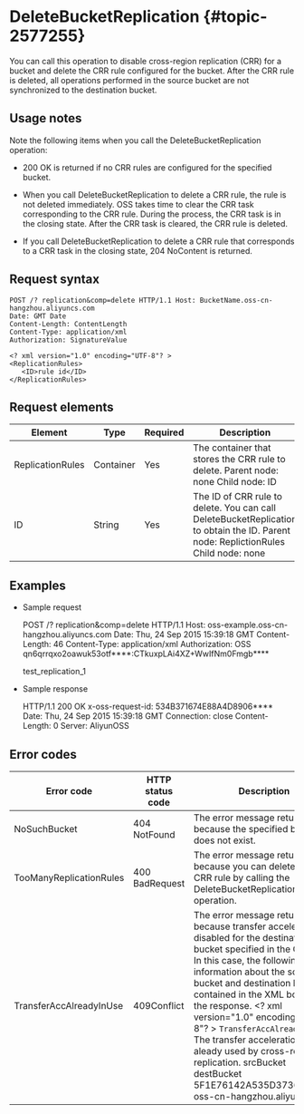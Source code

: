 DeleteBucketReplication {#topic-2577255}
========================================

You can call this operation to disable cross-region replication (CRR) for a bucket and delete the CRR rule configured for the bucket. After the CRR rule is deleted, all operations performed in the source bucket are not synchronized to the destination bucket.

Usage notes 
--------------------------------

Note the following items when you call the DeleteBucketReplication operation:

* 200 OK is returned if no CRR rules are configured
  for the specified bucket.

  

* When you call DeleteBucketReplication to delete a CRR rule, the rule is not deleted immediately. OSS takes time to clear the CRR task corresponding to the CRR rule. During the process, the CRR task is in the closing state. After the CRR task is cleared, the CRR rule is deleted.

  

* If you call DeleteBucketReplication to delete a CRR rule that corresponds to a CRR task in the closing state, 204 NoContent
  is returned.

  




Request syntax 
-----------------------------------

    POST /? replication&comp=delete HTTP/1.1 Host: BucketName.oss-cn-hangzhou.aliyuncs.com 
    Date: GMT Date
    Content-Length: ContentLength
    Content-Type: application/xml 
    Authorization: SignatureValue
    
    <? xml version="1.0" encoding="UTF-8"? >
    <ReplicationRules>
       <ID>rule id</ID>
    </ReplicationRules>



Request elements 
-------------------------------------



|     Element      |   Type    | Required |                                                                            Description                                                                             |
|------------------|-----------|----------|--------------------------------------------------------------------------------------------------------------------------------------------------------------------|
| ReplicationRules | Container | Yes      | The container that stores the CRR rule to delete. Parent node: none Child node: ID                                                 |
| ID               | String    | Yes      | The ID of CRR rule to delete. You can call DeleteBucketReplication to obtain the ID. Parent node: ReplictionRules Child node: none |



Examples 
-----------------------------

* Sample request

  




    POST /? replication&comp=delete HTTP/1.1 
    Host: oss-example.oss-cn-hangzhou.aliyuncs.com 
    Date: Thu, 24 Sep 2015 15:39:18 GMT
    Content-Length: 46
    Content-Type: application/xml
    Authorization: OSS qn6qrrqxo2oawuk53otf****:CTkuxpLAi4XZ+WwIfNm0Fmgb****
    
    
    <? xml version="1.0" encoding="UTF-8"? >
    <ReplicationRules>
      <ID>test_replication_1</ID>
    </ReplicationRules>



* Sample response

  




    HTTP/1.1 200 OK
    x-oss-request-id: 534B371674E88A4D8906**** 
    Date: Thu, 24 Sep 2015 15:39:18 GMT
    Connection: close 
    Content-Length: 0
    Server: AliyunOSS



Error codes 
--------------------------------



|       Error code        | HTTP status code |                                                                                                                                                                                                                                                                                                                                       Description                                                                                                                                                                                                                                                                                                                                        |
|-------------------------|------------------|------------------------------------------------------------------------------------------------------------------------------------------------------------------------------------------------------------------------------------------------------------------------------------------------------------------------------------------------------------------------------------------------------------------------------------------------------------------------------------------------------------------------------------------------------------------------------------------------------------------------------------------------------------------------------------------|
| NoSuchBucket            | 404 NotFound     | The error message returned because the specified bucket does not exist.                                                                                                                                                                                                                                                                                                                                                                                                                                                                                                                                                                                                                  |
| TooManyReplicationRules | 400 BadRequest   | The error message returned because you can delete only one CRR rule by calling the DeleteBucketReplication operation.                                                                                                                                                                                                                                                                                                                                                                                                                                                                                                                                                                    |
| TransferAccAlreadyInUse | 409Conflict      | The error message returned because transfer acceleration is disabled for the destination bucket specified in the CRR rule. In this case, the following information about the source bucket and destination bucket is contained in the XML body of the response. <? xml version="1.0" encoding="UTF-8"? > <Error> <Code>TransferAccAlreadyInUse</Code> <Message>The transfer acceleration is aleady used by cross-region replication. </Message> <SourceBucket>srcBucket</SourceBucket> <DestinationBucket>destBucket</DestinationBucket> <RequestId>5F1E76142A535D373683****</RequestId> <HostId>oss-cn-hangzhou.aliyuncs.com</HostId> </Error>  |





